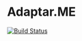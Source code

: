 Adaptar.ME
=======

[![Build Status](https://travis-ci.org/Adaptarme/Website.svg?branch=master)](https://travis-ci.org/Adaptarme/Website)